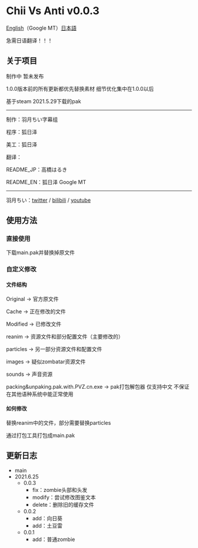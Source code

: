 # Chii Vs Anti v0.0.3

[English](https://github.com/osttsStudio/Chii-Vs-Anti/blob/main/README_EN.md)（Google MT）[日本語](https://github.com/osttsStudio/Chii-Vs-Anti/blob/main/README_JP.md)

急需日语翻译！！！

## 关于项目

制作中 暂未发布

1.0.0版本前的所有更新都优先替换素材 细节优化集中在1.0.0以后

基于steam 2021.5.29下载的pak<hr>

制作：羽月ちい字幕组

程序：狐日泽

美工：狐日泽

翻译：

README_JP：高橋はるき

README_EN：狐日泽 Google MT<hr>

羽月ちい：[twitter](https://twitter.com/uzukichii) / [bilibili](https://live.bilibili.com/22870039) / [youtube](https://www.youtube.com/channel/UCJxPldVojkxP1lQZuPskJtg)

## 使用方法

### 直接使用

下载main.pak并替换掉原文件

### 自定义修改

#### 文件结构

Original -> 官方原文件

Cache -> 正在修改的文件

Modified -> 已修改文件

reanim -> 资源文件和部分配置文件（主要修改的）

particles -> 另一部分资源文件和配置文件

images -> 疑似zombatar资源文件

sounds -> 声音资源

packing&unpaking.pak.with.PVZ.cn.exe -> pak打包解包器 仅支持中文 不保证在其他语种系统中能正常使用

#### 如何修改

替换reanim中的文件，部分需要替换particles

通过打包工具打包成main.pak

## 更新日志
- main
 - 2021.6.25
     - 0.0.3
         - fix：zombie头部和头发
         - modify：尝试修改图鉴文本
         - delete：删除旧的缓存文件
     - 0.0.2
         - add：向日葵
         - add：土豆雷 
     - 0.0.1
         - add：普通zombie

